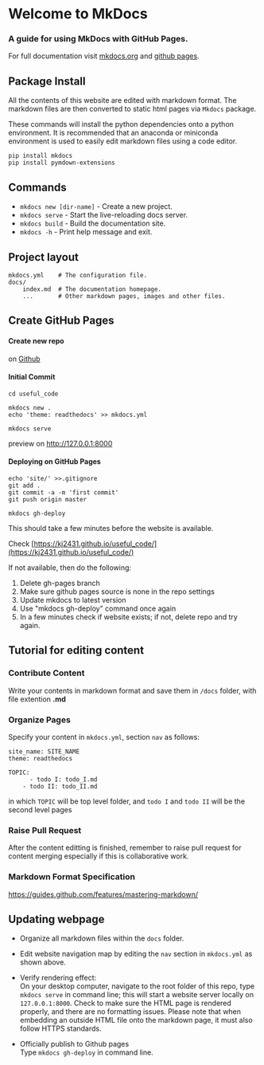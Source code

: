 # Welcome to MkDocs 

### A guide for using MkDocs with GitHub Pages.

For full documentation visit [mkdocs.org](https://www.mkdocs.org) and [github pages](https://docs.github.com/en/free-pro-team@latest/github/working-with-github-pages).

## Package Install
All the contents of this website are edited with markdown format. The markdown files are then converted to static html pages via `Mkdocs` package. 

These commands will install the python dependencies onto a python environment. It is recommended that an anaconda or miniconda environment is used to easily edit markdown files using a code editor. 

```
pip install mkdocs
pip install pymdown-extensions
```

## Commands

* `mkdocs new [dir-name]` - Create a new project.
* `mkdocs serve` - Start the live-reloading docs server.
* `mkdocs build` - Build the documentation site.
* `mkdocs -h` - Print help message and exit.

## Project layout

    mkdocs.yml    # The configuration file.
    docs/
        index.md  # The documentation homepage.
        ...       # Other markdown pages, images and other files.

## Create GitHub Pages

#### Create new repo

on [Github](https://github.com/kj2431/useful_code/)

#### Initial Commit

```
cd useful_code

mkdocs new .
echo 'theme: readthedocs' >> mkdocs.yml

mkdocs serve
```

preview on http://127.0.0.1:8000


#### Deploying on GitHub Pages

```
echo 'site/' >>.gitignore
git add .
git commit -a -m 'first commit'
git push origin master

mkdocs gh-deploy
```

This should take a few minutes before the website is available.

Check [https://kj2431.github.io/useful_code/](https://kj2431.github.io/useful_code/)

If not available, then do the following:

1. Delete gh-pages branch
2. Make sure github pages source is none in the repo settings
3. Update mkdocs to latest version
4. Use "mkdocs gh-deploy" command once again
5. In a few minutes check if website exists; if not, delete repo and try again. 


## Tutorial for editing content

### Contribute Content
Write your contents in markdown format and save them in `/docs` folder, with file extention **.md**

### Organize Pages
Specify your content in `mkdocs.yml`, section `nav` as follows:
```
site_name: SITE_NAME
theme: readthedocs

TOPIC:
	  - todo I: todo_I.md
    - todo II: todo_II.md
```
in which `TOPIC` will be top level folder, and `todo I` and `todo II` will be the second level pages


### Raise Pull Request
After the content editting is finished, remember to raise pull request for content merging especially if this is collaborative work.

### Markdown Format Specification
https://guides.github.com/features/mastering-markdown/


## Updating webpage 

* Organize all markdown files within the `docs` folder.
* Edit website navigation map by editing the `nav` section in `mkdocs.yml` as shown above.
* Verify rendering effect:    
  On your desktop computer, navigate to the root folder of this repo, type `mkdocs serve` in command line; this will start a website server locally on `127.0.0.1:8000`. Check to make sure the HTML page is rendered properly, and there are no formatting issues. Please note that when embedding an outside HTML file onto the markdown page, it must also follow HTTPS standards.
  
* Officially publish to Github pages    
  Type `mkdocs gh-deploy` in command line.
  
